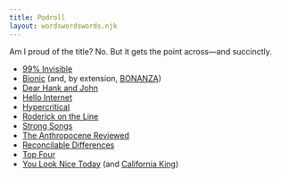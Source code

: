 ```yaml
---
title: Podroll
layout: wordswordswords.njk
---
```


Am I proud of the title? No. But it gets the point across—and succinctly.

- [99% Invisible](https://99percentinvisible.org)
- [Bionic](https://www.relay.fm/bionic) (and, by extension, [BONANZA](https://www.relay.fm/bonanza))
- [Dear Hank and John](https://overcast.fm/itunes1002937870)
- [Hello Internet](http://www.hellointernet.fm)
- [Hypercritical](https://hypercritical.fireside.fm)
- [Roderick on the Line](http://www.merlinmann.com/roderick/)
- [Strong Songs](https://strongsongspodcast.com)
- [The Anthropocene Reviewed](https://www.wnycstudios.org/podcasts/anthropocene-reviewed)
- [Reconcilable Differences](https://www.relay.fm/rd)
- [Top Four](https://www.relay.fm/topfour)
- [You Look Nice Today](https://www.youlooknicetoday.com) (and [California King](https://www.californiaking.org))
